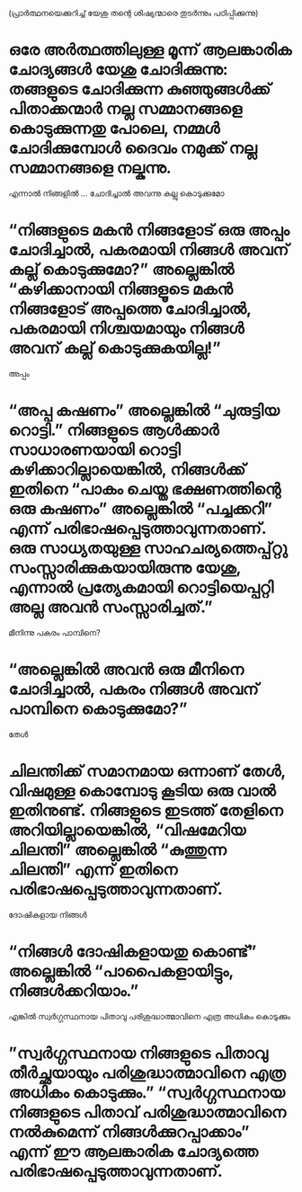 (പ്രാർത്ഥനയെക്കുറിച്ച് യേശു തന്റെ ശിഷ്യന്മാരെ തുടർന്നും പഠിപ്പിക്കുന്നു) 
# ഒരേ അർത്ഥത്തിലുള്ള മൂന്ന് ആലങ്കാരിക ചോദ്യങ്ങൾ യേശു ചോദിക്കുന്നു: തങ്ങളുടെ ചോദിക്കുന്ന കുഞ്ഞുങ്ങൾക്ക് പിതാക്കന്മാർ നല്ല സമ്മാനങ്ങളെ കൊടുക്കുന്നതു പോലെ, നമ്മൾ ചോദിക്കുമ്പോൾ ദൈവം നമുക്ക് നല്ല സമ്മാനങ്ങളെ നല്കുന്നു.
എന്നാൽ നിങ്ങളിൽ ... ചോദിച്ചാൽ അവന്നു കല്ലു കൊടുക്കുമോ
# “നിങ്ങളുടെ മകൻ നിങ്ങളോട് ഒരു അപ്പം ചോദിച്ചാൽ, പകരമായി നിങ്ങൾ അവന് കല്ല് കൊടുക്കുമോ?” അല്ലെങ്കിൽ “കഴിക്കാനായി നിങ്ങളൂടെ മകൻ നിങ്ങളോട് അപ്പത്തെ ചോദിച്ചാൽ, പകരമായി നിശ്ചയമായും നിങ്ങൾ അവന് കല്ല് കൊടുക്കുകയില്ല!”
അപ്പം
# “അപ്പ കഷണം” അല്ലെങ്കിൽ “ചുരുട്ടിയ റൊട്ടി.” നിങ്ങളുടെ ആൾക്കാർ സാധാരണയായി റൊട്ടി കഴിക്കാറില്ലായെങ്കിൽ, നിങ്ങൾക്ക് ഇതിനെ “പാകം ചെയ്ത ഭക്ഷണത്തിന്റെ ഒരു കഷണം” അല്ലെങ്കിൽ “പച്ചക്കറി” എന്ന് പരിഭാഷപ്പെടുത്താവുന്നതാണ്. ഒരു സാധ്യതയുള്ള സാഹചര്യത്തെപ്പ്റ്റു സംസ്സാരിക്കുകയായിരുന്നു യേശു, എന്നാൽ പ്രത്യേകമായി റൊട്ടിയെപ്പറ്റി അല്ല അവൻ സംസ്സാരിച്ചത്.” 
മീനിന്നു പകരം പാമ്പിനെ?
# “അല്ലെങ്കിൽ അവൻ ഒരു മീനിനെ ചോദിച്ചാൽ, പകരം നിങ്ങൾ അവന് പാമ്പിനെ കൊടുക്കുമോ?”
തേൾ
# ചിലന്തിക്ക് സമാനമായ ഒന്നാണ് തേൾ, വിഷമുള്ള കൊമ്പോടു കൂടിയ ഒരു വാൽ ഇതിനുണ്ട്. നിങ്ങളുടെ ഇടത്ത് തേളിനെ അറിയില്ലായെങ്കിൽ, “വിഷമേറിയ ചിലന്തി” അല്ലെങ്കിൽ “കുത്തുന്ന ചിലന്തി” എന്ന് ഇതിനെ പരിഭാഷപ്പെടുത്താവുന്നതാണ്.
ദോഷികളായ നിങ്ങൾ
# “നിങ്ങൾ ദോഷികളായതു കൊണ്ട്” അല്ലെങ്കിൽ “പാപൈകളായിട്ടും, നിങ്ങൾക്കറിയാം.”
എങ്കിൽ സ്വർഗ്ഗസ്ഥനായ പിതാവു പരിശുദ്ധാത്മാവിനെ എത്ര അധികം കൊടുക്കും
# ”സ്വർഗ്ഗസ്ഥനായ നിങ്ങളുടെ പിതാവു തീർച്ഛയായും പരിശുദ്ധാത്മാവിനെ എത്ര അധികം കൊടുക്കും.” “സ്വർഗ്ഗസ്ഥനായ നിങ്ങളുടെ പിതാവ് പരിശുദ്ധാത്മാവിനെ നൽകുമെന്ന് നിങ്ങൾക്കുറപ്പാക്കാം” എന്ന് ഈ ആലങ്കാരിക ചോദ്യത്തെ പരിഭാഷപ്പെടുത്താവുന്നതാണ്.
